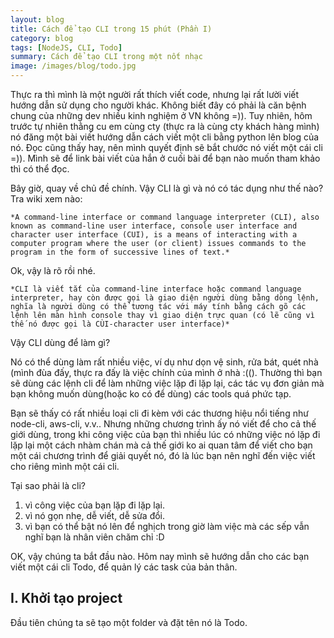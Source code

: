 ```yaml
---
layout: blog
title: Cách để tạo CLI trong 15 phút (Phần I)
category: blog
tags: [NodeJS, CLI, Todo]
summary: Cách để tạo CLI trong một nốt nhạc
image: /images/blog/todo.jpg
---
```


Thực ra thì mình là một người rất thích viết code, nhưng lại rất lười viết hướng dẫn sử dụng cho người khác. Không biết đây có phải là căn bệnh chung của những dev nhiều kinh nghiệm ở VN không =)). Tuy nhiên, hôm trước tự nhiên thằng cu em cùng cty (thực ra là cùng cty khách hàng mình) nó đăng một bài viết hướng dẫn cách viết một cli bằng python lên blog của nó. Đọc cũng thấy hay, nên mình quyết định sẽ bắt chước nó viết một cái cli =)). Mình sẽ để link bài viết của hắn ở cuối bài để bạn nào muốn tham khảo thì có thể đọc.

Bây giờ, quay về chủ đề chính. Vậy CLI là gì và nó có tác dụng như thế nào? Tra wiki xem nào:
```
*A command-line interface or command language interpreter (CLI), also known as command-line user interface, console user interface and character user interface (CUI), is a means of interacting with a computer program where the user (or client) issues commands to the program in the form of successive lines of text.*
```

Ok, vậy là rõ rồi nhé. 

```
*CLI là viết tắt của command-line interface hoặc command language interpreter, hay còn được gọi là giao diện người dùng bằng dòng lệnh, nghĩa là người dùng có thể tương tác với máy tính bằng cách gõ các lệnh lên màn hình console thay vì giao diện trực quan (có lẽ cũng vì thế nó được gọi là CÙI-character user interface)*
```

Vậy CLI dùng để làm gì? 

Nó có thể dùng làm rất nhiều việc, ví dụ như dọn vệ sinh, rửa bát, quét nhà (mình đùa đấy, thực ra đấy là việc chính của mình ở nhà :((). Thường thì bạn sẽ dùng các lệnh cli để làm những việc lặp đi lặp lại, các tác vụ đơn giản mà bạn không muốn dùng(hoặc ko có để dùng) các tools quá phức tạp.

Bạn sẽ thấy có rất nhiều loại cli đi kèm với các thương hiệu nổi tiếng như node-cli, aws-cli, v.v.. Nhưng những chương trình ấy nó viết để cho cả thế giới dùng, trong khi công việc của bạn thì nhiều lúc có những việc nó lặp đi lặp lại một cách nhàm chán mà cả thế giới ko ai quan tâm để viết cho bạn một cái chương trình để giải quyết nó, đó là lúc bạn nên nghĩ đến việc viết cho riêng mình một cái cli.

Tại sao phải là cli?

1. vì công việc của bạn lặp đi lặp lại.
2. vì nó gọn nhẹ, dễ viết, dễ sửa đổi.
3. vì bạn có thể bật nó lên để nghịch trong giờ làm việc mà các sếp vẫn nghĩ bạn là nhân viên chăm chỉ :D

OK, vậy chúng ta bắt đầu nào. Hôm nay mình sẽ hướng dẫn cho các bạn viết một cái cli Todo, để quản lý các task của bản thân.

## I. Khởi tạo project

Đầu tiên chúng ta sẽ tạo một folder và đặt tên nó là Todo.